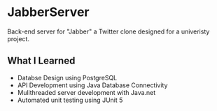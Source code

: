 # JabberServer
Back-end server for "Jabber" a Twitter clone designed for a univeristy project.
## What I Learned
* Databse Design using PostgreSQL
* API Development using Java Database Connectivity
* Mulithreaded server development with Java.net
* Automated unit testing using JUnit 5
